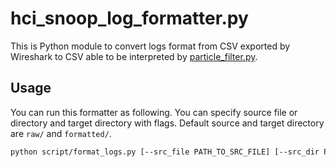 # hci_snoop_log_formatter.py
This is Python module to convert logs format from CSV exported by Wireshark to CSV able to be interpreted by [particle_filter.py](https://github.com/kazumakano/particle_filter.py).

## Usage
You can run this formatter as following.
You can specify source file or directory and target directory with flags.
Default source and target directory are `raw/` and `formatted/`.
```sh
python script/format_logs.py [--src_file PATH_TO_SRC_FILE] [--src_dir PATH_TO_SRC_DIR] [--tgt_dir PATH_TO_TGT_DIR]
```
